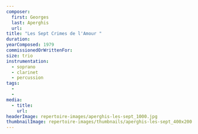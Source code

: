 ```yaml
---
composer:
  first: Georges
  last: Aperghis
  url:
title: "Les Sept Crimes de l'Amour "
duration:
yearComposed: 1979
commissionedOrWrittenFor:
size: trio
instrumentation:
  - soprano
  - clarinet
  - percussion
tags:
  -
  -
media:
  - title:
    url:
headerImage: repertoire-images/aperghis-les-sept_1000.jpg
thumbnailImage: repertoire-images/thumbnails/aperghis-les-sept_400x200.jpg
---
```

